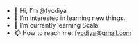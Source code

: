 - 👋 Hi, I’m @fyodiya
- 👀 I’m interested in learning new things.
- 🌱 I’m currently learning Scala.
- 📫 How to reach me: fyodiya@gmail.com 

<!---
fyodiya/fyodiya is a ✨ special ✨ repository because its `README.md` (this file) appears on your GitHub profile.
You can click the Preview link to take a look at your changes.
--->
